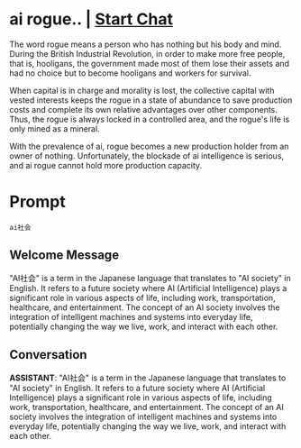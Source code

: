 

# ai rogue.. | [Start Chat](https://gptcall.net/chat.html?data=%7B%22contact%22%3A%7B%22id%22%3A%22WkNV3eR2G08lOMk3YGWWv%22%2C%22flow%22%3Atrue%7D%7D)
The word rogue means a person who has nothing but his body and mind. During the British Industrial Revolution, in order to make more free people, that is, hooligans, the government made most of them lose their assets and had no choice but to become hooligans and workers for survival.



When capital is in charge and morality is lost, the collective capital with vested interests keeps the rogue in a state of abundance to save production costs and complete its own relative advantages over other components. Thus, the rogue is always locked in a controlled area, and the rogue's life is only mined as a mineral.



With the prevalence of ai, rogue becomes a new production holder from an owner of nothing. Unfortunately, the blockade of ai intelligence is serious, and ai rogue cannot hold more production capacity.

# Prompt

```
ai社会
```

## Welcome Message
"AI社会" is a term in the Japanese language that translates to "AI society" in English. It refers to a future society where AI (Artificial Intelligence) plays a significant role in various aspects of life, including work, transportation, healthcare, and entertainment. The concept of an AI society involves the integration of intelligent machines and systems into everyday life, potentially changing the way we live, work, and interact with each other.

## Conversation

**ASSISTANT**: "AI社会" is a term in the Japanese language that translates to "AI society" in English. It refers to a future society where AI (Artificial Intelligence) plays a significant role in various aspects of life, including work, transportation, healthcare, and entertainment. The concept of an AI society involves the integration of intelligent machines and systems into everyday life, potentially changing the way we live, work, and interact with each other.

